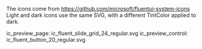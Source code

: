 The icons come from https://github.com/microsoft/fluentui-system-icons
Light and dark icons use the same SVG, with a different TintColor applied to dark.

ic_preview_page: ic_fluent_slide_grid_24_regular.svg
ic_preview_control: ic_fluent_button_20_regular.svg
